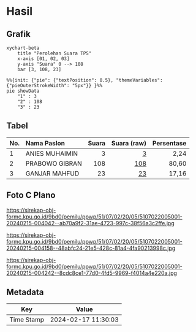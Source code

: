 # Hasil

## Grafik

```mermaid
xychart-beta
    title "Perolehan Suara TPS"
    x-axis [01, 02, 03]
    y-axis "Suara" 0 --> 108
    bar [3, 108, 23]
```

```mermaid
%%{init: {"pie": {"textPosition": 0.5}, "themeVariables": {"pieOuterStrokeWidth": "5px"}} }%%
pie showData
    "1" : 3
    "2" : 108
    "3" : 23
```

## Tabel

| No. | Nama Paslon    | Suara | Suara (raw) | Persentase |
|:--- |:-------------- | -----:| -----------:| ----------:|
| 1   | ANIES MUHAIMIN | 3     | [3][p-1]    | 2,24       |
| 2   | PRABOWO GIBRAN | 108   | [108][p-2]  | 80,60      |
| 3   | GANJAR MAHFUD  | 23    | [23][p-3]   | 17,16      |


[p-1]: https://github.com/gigit-pemilu/pemilu-2024-51-bali/blob/main/pilpres/hitung-suara/sub/51-bali/sub/07-karangasem/sub/02-sidemen/sub/2005-telagatawang/sub/001-tps/sub/paslon-1.txt
[p-2]: https://github.com/gigit-pemilu/pemilu-2024-51-bali/blob/main/pilpres/hitung-suara/sub/51-bali/sub/07-karangasem/sub/02-sidemen/sub/2005-telagatawang/sub/001-tps/sub/paslon-2.txt
[p-3]: https://github.com/gigit-pemilu/pemilu-2024-51-bali/blob/main/pilpres/hitung-suara/sub/51-bali/sub/07-karangasem/sub/02-sidemen/sub/2005-telagatawang/sub/001-tps/sub/paslon-3.txt

## Foto C Plano

https://sirekap-obj-formc.kpu.go.id/9bd0/pemilu/ppwp/51/07/02/20/05/5107022005001-20240215-004042--ab70a9f2-31ae-4723-997c-38f56a3c2ffe.jpg

https://sirekap-obj-formc.kpu.go.id/9bd0/pemilu/ppwp/51/07/02/20/05/5107022005001-20240215-004158--48abfc24-21e5-428c-81a4-4fa90213998c.jpg

https://sirekap-obj-formc.kpu.go.id/9bd0/pemilu/ppwp/51/07/02/20/05/5107022005001-20240215-004242--8cdc8ce1-77d0-4fd5-9969-f4014a4e220a.jpg


## Metadata

| Key        | Value               |
| ---------- | ------------------- |
| Time Stamp | 2024-02-17 11:30:03 |



